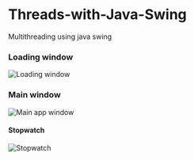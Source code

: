# Threads-with-Java-Swing
Multithreading using java swing

### Loading window

![Loading window](https://i.imgur.com/lXmlg8L.png)

### Main window
![Main app window](https://i.imgur.com/fxozE5K.png)

#### Stopwatch
![Stopwatch](https://i.imgur.com/IAHQLEl.gif)

